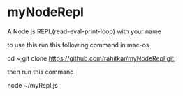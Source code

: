 # myNodeRepl

A Node js REPL(read-eval-print-loop) with your name 

to use this run this following command in mac-os

cd ~;git clone https://github.com/rahitkar/myNodeRepl.git;

then run this command 
 
node ~/myRepl.js